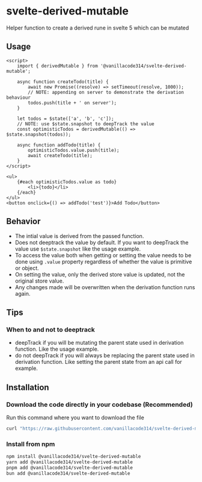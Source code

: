 # svelte-derived-mutable

Helper function to create a derived rune in svelte 5 which can be mutated 

## Usage

```svelte
<script>
	import { derivedMutable } from '@vanillacode314/svelte-derived-mutable';

	async function createTodo(title) {
		await new Promise((resolve) => setTimeout(resolve, 1000));
		// NOTE: appending on server to demonstrate the derivation behaviour
		todos.push(title + ' on server');
	}

	let todos = $state(['a', 'b', 'c']);
	// NOTE: use $state.snapshot to deepTrack the value
	const optimisticTodos = derivedMutable(() => $state.snapshot(todos));

	async function addTodo(title) {
		optimisticTodos.value.push(title);
		await createTodo(title);
	}
</script>

<ul>
	{#each optimisticTodos.value as todo}
		<li>{todo}</li>
	{/each}
</ul>
<button onclick={() => addTodo('test')}>Add Todo</button>
```

## Behavior

- The intial value is derived from the passed function.
- Does not deeptrack the value by default. If you want to deepTrack the value use `$state.snapshot` like the usage example.
- To access the value both when getting or setting the value needs to be done using `.value` property regardless of whether the value is primitive or object.
- On setting the value, only the derived store value is updated, not the original store value.
- Any changes made will be overwritten when the derivation function runs again.

## Tips

### When to and not to deeptrack

- deepTrack if you will be mutating the parent state used in derivation function. Like the usage example.
- do not deepTrack if you will always be replacing the parent state used in derivation function. Like setting the parent state from an api call for example.

## Installation

### Download the code directly in your codebase (Recommended)

Run this command where you want to download the file
```sh
curl "https://raw.githubusercontent.com/vanillacode314/svelte-derived-mutable/refs/heads/main/src/lib/index.svelte.ts" -o svelte-derived-mutable.svelte.ts
```

### Install from npm

```sh
npm install @vanillacode314/svelte-derived-mutable
yarn add @vanillacode314/svelte-derived-mutable
pnpm add @vanillacode314/svelte-derived-mutable
bun add @vanillacode314/svelte-derived-mutable
```
